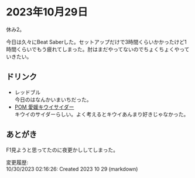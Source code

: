 # 2023年10月29日

休み2。

今日は久々にBeat Saberした。セットアップだけで3時間くらいかかったけど1時間くらいでもう疲れてしまった。肘はまだやってないのでちょくちょくやっていきたい。

## ドリンク

- レッドブル  
今日のはなんかいまいちだった。
- [POM 愛媛キウイサイダー](https://www.ehime-inryo.co.jp/topics/1405.html)  
キウイのサイダーらしい。よく考えるとキウイあんまり好きじゃなかった。

## あとがき

F1見ようと思ってたのに夜更かししてしまった。

変更履歴:  
10/30/2023 02:16:26: Created 2023 10 29 (markdown)  
